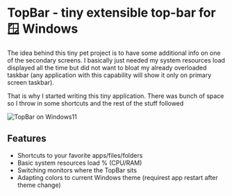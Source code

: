 # TopBar - tiny extensible top-bar for :window: Windows 

The idea behind this tiny pet project is to have some additional info on one of the secondary screens. I basically just needed my system resources load displayed all the time but did not want to bloat my already overloaded taskbar (any application with this capability will show it only on primary screen taskbar).

That is why I started writing this tiny application. There was bunch of space so I throw in some shortcuts and the rest of the stuff followed

![TopBar on Windows11](https://dejanstojanovic.net/media/396411/top-bar-in-action.png)

## Features
- Shortcuts to your favorite apps/files/folders 
- Basic system resources load % (CPU/RAM)
- Switching monitors where the TopBar sits
- Adapting colors to current Windows theme (requirest app restart after theme change)
